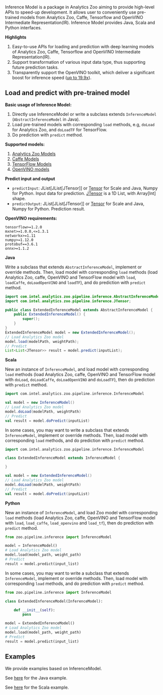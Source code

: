 Inference Model is a package in Analytics Zoo aiming to provide high-level APIs to speed-up development. It allows user to conveniently use pre-trained models from Analytics Zoo, Caffe, Tensorflow and OpenVINO Intermediate Representation(IR). Inference Model provides Java, Scala and Python interfaces.

**Highlights**

1. Easy-to-use APIs for loading and prediction with deep learning models of Analytics Zoo, Caffe, Tensorflow and OpenVINO Intermediate Representation(IR).
2. Support transformation of various input data type, thus supporting future prediction tasks.
3. Transparently support the OpenVINO toolkit, which deliver a significant boost for inference speed ([up to 19.9x](https://software.intel.com/en-us/blogs/2018/05/15/accelerate-computer-vision-from-edge-to-cloud-with-openvino-toolkit)).

## **Load and predict with pre-trained model**
**Basic usage of Inference Model:**

1. Directly use InferenceModel or write a subclass extends `InferenceModel` (`AbstractInferenceModel` in Java).
2. Load pre-trained models with corresponding `load` methods, e.g, `doLoad` for Analytics Zoo, and `doLoadTF` for TensorFlow.
3. Do prediction with `predict` method.

**Supported models:**

1. [Analytics Zoo Models](https://analytics-zoo.github.io/master/##built-in-deep-learning-models)
2. [Caffe Models](https://github.com/BVLC/caffe/wiki/Model-Zoo)
3. [TensorFlow Models](https://github.com/tensorflow/models)
4. [OpenVINO models](https://software.intel.com/en-us/openvino-toolkit/documentation/pretrained-models)

**Predict input and output**

* `predictInput`: JList[JList[JTensor]] or [Tensor](https://github.com/intel-analytics/BigDL/tree/master/spark/dl/src/main/scala/com/intel/analytics/bigdl/tensor) for Scale and Java, Numpy for Python. Input data for prediction. [JTensor](https://github.com/intel-analytics/analytics-zoo/blob/master/zoo/src/main/java/com/intel/analytics/zoo/pipeline/inference/JTensor.java) is a 1D List, with Array[Int] shape.
* `predictOutput`: JList[JList[JTensor]] or [Tensor](https://github.com/intel-analytics/BigDL/tree/master/spark/dl/src/main/scala/com/intel/analytics/bigdl/tensor) for Scale and Java, Numpy for Python. Prediction result.


**OpenVINO requirements:**

    tensorflow>=1.2.0
    mxnet>=1.0.0,<=1.3.1
    networkx>=1.11
    numpy>=1.12.0
    protobuf==3.6.1
    onnx>=1.1.2

**Java**

Write a subclass that extends `AbstractInferenceModel`, implement or override methods. Then, load model with corresponding `load` methods (load Analytics Zoo, caffe, OpenVINO and TensorFlow model with `load`, `loadCaffe`, `doLoadOpenVINO` and `loadTF`), and do prediction with `predict` method. 

```java
import com.intel.analytics.zoo.pipeline.inference.AbstractInferenceModel;
import com.intel.analytics.zoo.pipeline.inference.JTensor;

public class ExtendedInferenceModel extends AbstractInferenceModel {
    public ExtendedInferenceModel() {
        super();
    }
}
ExtendedInferenceModel model = new ExtendedInferenceModel();
// Load Analytics Zoo model
model.load(modelPath, weightPath);
// Predict
List<List<JTensor>> result = model.predict(inputList);
```

**Scala**

New an instance of `InferenceModel`, and load model with corresponding `load` methods (load Analytics Zoo, caffe, OpenVINO and TensorFlow model with `doLoad`, `doLoadCaffe`, `doLoadOpenVINO` and `doLoadTF`), then do prediction with `predict` method.

```scala
import com.intel.analytics.zoo.pipeline.inference.InferenceModel

val model = new InferenceModel()
// Load Analytics Zoo model
model.doLoad(modelPath, weightPath)
// Predict
val result = model.doPredict(inputList)
```

In some cases, you may want to write a subclass that extends `InferenceModel`, implement or override methods. Then, load model with corresponding `load` methods, and do prediction with `predict` method.

```scala
import com.intel.analytics.zoo.pipeline.inference.InferenceModel

class ExtendedInferenceModel extends InferenceModel {

}

val model = new ExtendedInferenceModel()
// Load Analytics Zoo model
model.doLoad(modelPath, weightPath)
// Predict
val result = model.doPredict(inputList)
```

**Python**

New an instance of `InferenceModel`, and load Zoo model with corresponding `load` methods (load Analytics Zoo, caffe, OpenVINO and TensorFlow model with `load`, `load_caffe`, `load_openvino` and `load_tf`), then do prediction with `predict` method.

```python
from zoo.pipeline.inference import InferenceModel

model = InferenceModel()
# Load Analytics Zoo model
model.load(model_path, weight_path)
# Predict
result = model.predict(input_list)
```

In some cases, you may want to write a subclass that extends `InferenceModel`, implement or override methods. Then, load model with corresponding `load` methods, and do prediction with `predict` method.

```python
from zoo.pipeline.inference import InferenceModel

class ExtendedInferenceModel(InferenceModel):

    def __init__(self):
        pass

model = ExtendedInferenceModel()
# Load Analytics Zoo model
model.load(model_path, weight_path)
# Predict
result = model.predict(input_list)
```

## **Examples**
We provide examples based on InferenceModel.

See [here](https://github.com/intel-analytics/analytics-zoo/tree/master/apps/model-inference-examples) for the Java example.

See [here](https://github.com/intel-analytics/analytics-zoo/tree/master/zoo/src/main/scala/com/intel/analytics/zoo/examples/streaming/textclassification) for the Scala example.
